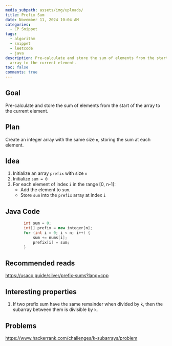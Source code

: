 ```yaml
---
media_subpath: assets/img/uploads/
title: Prefix Sum
date: November 11, 2024 10:04 AM
categories:
  - CP Snippet
tags:
  - algorithm
  - snippet
  - leetcode
  - java
description: Pre-calculate and store the sum of elements from the start of the
  array to the current element.
toc: false
comments: true
---
```

## Goal
Pre-calculate and store the sum of elements from the start of the array to the current element.
## Plan
Create an integer array with the same size `n`, storing the sum at each element.
## Idea
1. Initialize an array `prefix` with size `n`
2. Initialize `sum = 0`
4. For each element of index `i` in the range [0, n-1]:
    * Add the element to `sum`.
    * Store `sum` into the `prefix` array at index `i`

## Java Code
```java
        int sum = 0;
        int[] prefix = new integer[n];
        for (int i = 0; i < n; i++) {
            sum += nums[i];
            prefix[i] = sum;
        }
```

## Recommended reads
https://usaco.guide/silver/prefix-sums?lang=cpp

## Interesting properties
1. If two prefix sum have the same remainder when divided by `k`, then the subarray between them is divisible by `k`.

## Problems
https://www.hackerrank.com/challenges/k-subarrays/problem
